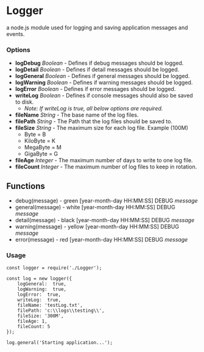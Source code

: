
# Logger
a node.js module used for logging and saving application messages and events. 

### Options
 - **logDebug** *Boolean* - Defines if debug messages should be logged. 
 - **logDetail** *Boolean* - Defines if detail messages should be logged. 
 - **logGeneral** *Boolean* - Defines if general messages should be logged. 
 - **logWarning** *Boolean* - Defines if warning messages should be logged. 
 - **logError** *Boolean* - Defines if error messages should be logged. 
 - **writeLog** *Boolean* - Defines if console messages should also be saved to disk. 
    - *Note: If writeLog is true, all below options are required.*
 - **fileName** *String* - The base name of the log files.
 - **filePath** *String* - The Path that the log files should be saved to.
 - **fileSize** *String* - The maximum size for each log file. Example (100M)
    - Byte = B
    - KiloByte = K
    - MegaByte = M
    - GigaByte = G
 - **fileAge** *Integer* - The maximum number of days to write to one log file.
 - **fileCount** *Integer* - The maximum number of log files to keep in rotation. 

 ## Functions
 - debug(message)   - green [year-month-day HH:MM:SS] DEBUG *message*
 - general(message) - white [year-month-day HH:MM:SS] DEBUG *message*
 - detail(message)  - black [year-month-day HH:MM:SS] DEBUG *message*
 - warning(message) - yellow [year-month-day HH:MM:SS] DEBUG *message*
 - error(message)   - red [year-month-day HH:MM:SS] DEBUG *message*

### Usage
```
const logger = require('./Logger');

const log = new logger({
    logGeneral:  true,
    logWarning:  true,
    logError:  true,
    writeLog:  true,
    fileName: 'testLog.txt',
    filePath: 'c:\\logs\\testing\\',
    fileSize: '300M',
    fileAge: 1,
    fileCount: 5
});

log.general('Starting application...');

```